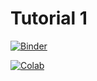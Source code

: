 # Tutorial 1

[![Binder](https://mybinder.org/badge_logo.svg)](https://mybinder.org/v2/gh/peterjsadowski/ics235/master?filepath=tutorials%2F01_Jupyter.ipynb)

[![Colab](https://colab.research.google.com/assets/colab-badge.svg)](https://colab.research.google.com/github/peterjsadowski/ics235/blob/master/tutorials/01_Jupyter.ipynb)

